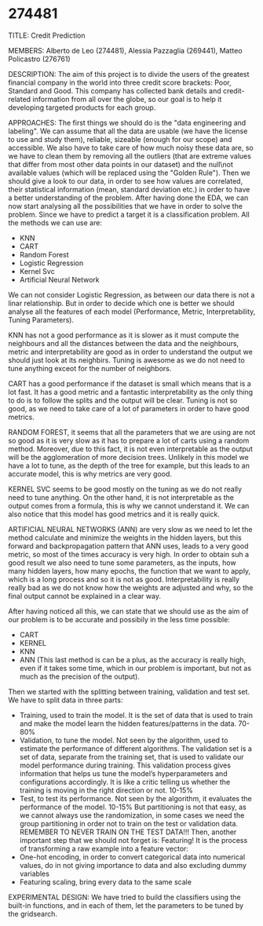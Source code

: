 # 274481
TITLE: 
Credit Prediction

MEMBERS: 
Alberto de Leo (274481), Alessia Pazzaglia (269441), Matteo Policastro (276761)

DESCRIPTION: 
The aim of this project is to divide the users of the greatest financial company in the world into three credit score brackets: Poor, Standard and Good. This company has collected bank details and credit-related information from all over the globe, so our goal is to help it developing targeted products for each group.

APPROACHES:
The first things we should do is the "data engineering and labeling". 
We can assume that all the data are usable (we have the license to use and study them), reliable, sizeable (enough for our scope) and accessible. 
We also have to take care of how much noisy these data are, so we have to clean them by removing all the outliers (that are extreme values that differ from most other data points in our dataset) and the null\not available values (which will be replaced using the "Golden Rule").
Then we should give a look to our data, in order to see how values are correlated, their statistical information (mean, standard deviation etc.) in order to have a better understanding of the problem.
After having done the EDA, we can now start analysing all the possibilities that we have in order to solve the problem. Since we have to predict a target it is a classification problem. 
All the methods we can use are:
-	KNN
-	CART
-	Random Forest
-	Logistic Regression
-	Kernel Svc
-	Artificial Neural Network

We can not consider Logistic Regression, as between our data there is not a linar relationship. But in order to decide which one is better we should analyse all the features of each model (Performance, Metric, Interpretability, Tuning Parameters).

KNN has not a good performance as it is slower as it must compute the neighbours and all the distances between the data and the neighbours, metric and interpretability are good as in order to understand the output we should just look at its neighbirs. Tuning is awesome as we do not need to tune anything exceot for the number of neighbors.

CART has a good performance if the dataset is small which means that is a lot fast. It has a good metric and a fantastic interpretability as the only thing to do is to follow the splits and the output will be clear. Tuning is not so good, as we need to take care of a lot of parameters in order to have good metrics.

RANDOM FOREST, it seems that all the parameters that we are using are not so good as it is very slow as it has to prepare a lot of carts using a random method. Moreover, due to this fact, it is not even interpretable as the output will be the agglomeration of more decision trees. Unlikely in this model we have a lot to tune, as the depth of the tree for example, but this leads to an accurate model, this is why metrics are very good.

KERNEL SVC seems to be good mostly on the tuning as we do not really need to tune anything. On the other hand, it is not interpretable as the output comes from a formula, this is why we cannot understand it. We can also notice that this model has good metrics and it is really quick.

ARTIFICIAL NEURAL NETWORKS (ANN) are very slow as we need to let the method calculate and minimize the weights in the hidden layers, but this forward and backpropagation pattern that ANN uses, leads to a very good metric, so most of the times accuracy is very high. In order to obtain suh a good result we also need to tune some parameters, as the inputs, how many hidden layers, how many epochs, the function that we want to apply, which is a long process and so it is not as good. Interpretability is really really bad as we do not know how the weights are adjusted and why, so the final output cannot be explained in a clear way.

After having noticed all this, we can state that we should use as the aim of our problem is to be accurate and possibily in the less time possible:
-	CART
-	KERNEL
-	KNN
-	ANN
(This last method is can be a plus, as the accuracy is really high, even if it takes some time, which in our problem is important, but not as much as the precision of the output).

Then we started with the splitting between training, validation and test set. We have to split data in three parts:
-	Training, used to train the model. It is the set of data that is used to train and make the model learn the hidden features/patterns in the data. 70-80%
-	Validation, to tune the model. Not seen by the algorithm, used to estimate the performance of different algorithms. The validation set is a set of data, separate from the training set, that is used to validate our model performance during training. This validation process gives information that helps us tune the model’s hyperparameters and configurations accordingly. It is like a critic telling us whether the training is moving in the right direction or not. 10-15%
-	Test, to test its performance. Not seen by the algorithm, it evaluates the performance of the model. 10-15%
But partitioning is not that easy, as we cannot always use the randomization, in some cases we need the group partitioning in order not to train on the test or validation data. REMEMBER TO NEVER TRAIN ON THE TEST DATA!!!
Then, another important step that we should not forget is: Featuring! It is the process of transforming a raw example into a feature vector:
-	One-hot encoding, in order to convert categorical data into numerical values, do in not giving importance to data and also excluding dummy variables
-	Featuring scaling, bring every data to the same scale 

EXPERIMENTAL DESIGN:
We have tried to build the classifiers using the built-in functions, and in each of them, let the parameters to be tuned by the gridsearch.


